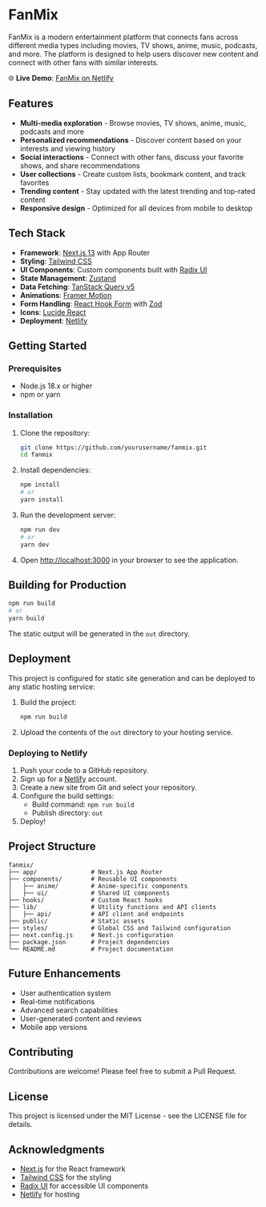 # FanMix

FanMix is a modern entertainment platform that connects fans across different media types including movies, TV shows, anime, music, podcasts, and more. The platform is designed to help users discover new content and connect with other fans with similar interests.

🌐 **Live Demo**: [FanMix on Netlify](https://fanmix.netlify.app/)

## Features

- **Multi-media exploration** - Browse movies, TV shows, anime, music, podcasts and more
- **Personalized recommendations** - Discover content based on your interests and viewing history
- **Social interactions** - Connect with other fans, discuss your favorite shows, and share recommendations
- **User collections** - Create custom lists, bookmark content, and track favorites
- **Trending content** - Stay updated with the latest trending and top-rated content
- **Responsive design** - Optimized for all devices from mobile to desktop

## Tech Stack

- **Framework**: [Next.js 13](https://nextjs.org/) with App Router
- **Styling**: [Tailwind CSS](https://tailwindcss.com/)
- **UI Components**: Custom components built with [Radix UI](https://www.radix-ui.com/)
- **State Management**: [Zustand](https://github.com/pmndrs/zustand)
- **Data Fetching**: [TanStack Query v5](https://tanstack.com/query)
- **Animations**: [Framer Motion](https://www.framer.com/motion/)
- **Form Handling**: [React Hook Form](https://react-hook-form.com/) with [Zod](https://github.com/colinhacks/zod)
- **Icons**: [Lucide React](https://lucide.dev/)
- **Deployment**: [Netlify](https://www.netlify.com/)

## Getting Started

### Prerequisites

- Node.js 18.x or higher
- npm or yarn

### Installation

1. Clone the repository:
   ```bash
   git clone https://github.com/yourusername/fanmix.git
   cd fanmix
   ```

2. Install dependencies:
   ```bash
   npm install
   # or
   yarn install
   ```

3. Run the development server:
   ```bash
   npm run dev
   # or
   yarn dev
   ```

4. Open [http://localhost:3000](http://localhost:3000) in your browser to see the application.

## Building for Production

```bash
npm run build
# or
yarn build
```

The static output will be generated in the `out` directory.

## Deployment

This project is configured for static site generation and can be deployed to any static hosting service:

1. Build the project:
   ```bash
   npm run build
   ```

2. Upload the contents of the `out` directory to your hosting service.

### Deploying to Netlify

1. Push your code to a GitHub repository.
2. Sign up for a [Netlify](https://www.netlify.com/) account.
3. Create a new site from Git and select your repository.
4. Configure the build settings:
   - Build command: `npm run build`
   - Publish directory: `out`
5. Deploy!

## Project Structure

```
fanmix/
├── app/               # Next.js App Router
├── components/        # Reusable UI components
│   ├── anime/         # Anime-specific components
│   ├── ui/            # Shared UI components
├── hooks/             # Custom React hooks
├── lib/               # Utility functions and API clients
│   ├── api/           # API client and endpoints
├── public/            # Static assets
├── styles/            # Global CSS and Tailwind configuration
├── next.config.js     # Next.js configuration
├── package.json       # Project dependencies
└── README.md          # Project documentation
```

## Future Enhancements

- User authentication system
- Real-time notifications
- Advanced search capabilities
- User-generated content and reviews
- Mobile app versions

## Contributing

Contributions are welcome! Please feel free to submit a Pull Request.

## License

This project is licensed under the MIT License - see the LICENSE file for details.

## Acknowledgments

- [Next.js](https://nextjs.org/) for the React framework
- [Tailwind CSS](https://tailwindcss.com/) for the styling
- [Radix UI](https://www.radix-ui.com/) for accessible UI components
- [Netlify](https://www.netlify.com/) for hosting 
